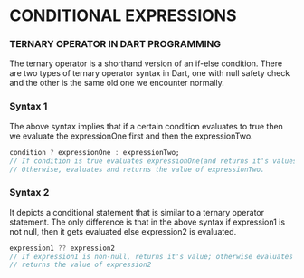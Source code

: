 # CONDITIONAL EXPRESSIONS
### TERNARY OPERATOR IN DART PROGRAMMING
The ternary operator is a shorthand version of an if-else condition. There are two types of ternary operator syntax in Dart, one with null safety check and the other is the same old one we encounter normally.
### Syntax 1
The above syntax implies that if a certain condition evaluates to true then we evaluate the expressionOne first and then the expressionTwo.
```dart
condition ? expressionOne : expressionTwo;
// If condition is true evaluates expressionOne(and returns it's values).
// Otherwise, evaluates and returns the value of expressionTwo.
```
### Syntax 2
It depicts a conditional statement that is similar to a ternary operator statement. The only difference is that in the above syntax if expression1 is not null, then it gets evaluated else expression2 is evaluated.
```dart
expression1 ?? expression2
// If expression1 is non-null, returns it's value; otherwise evaluates and
// returns the value of expression2
```
